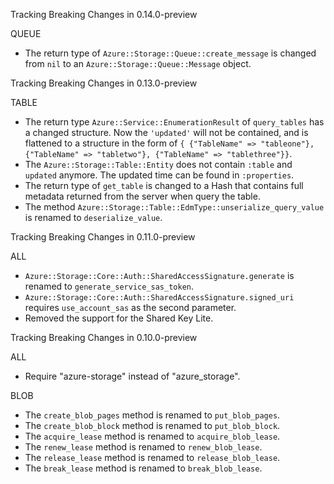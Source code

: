 Tracking Breaking Changes in 0.14.0-preview

QUEUE
* The return type of `Azure::Storage::Queue::create_message` is changed from `nil` to an `Azure::Storage::Queue::Message` object.

Tracking Breaking Changes in 0.13.0-preview

TABLE
* The return type `Azure::Service::EnumerationResult` of `query_tables` has a changed structure. Now the `'updated'` will not be contained, and is flattened to a structure in the form of `{ {"TableName" => "tableone"}, {"TableName" => "tabletwo"}, {"TableName" => "tablethree"}}`.
* The `Azure::Storage::Table::Entity` does not contain `:table` and `updated` anymore. The updated time can be found in `:properties`.
* The return type of `get_table` is changed to a Hash that contains full metadata returned from the server when query the table.
* The method `Azure::Storage::Table::EdmType::unserialize_query_value` is renamed to `deserialize_value`.

Tracking Breaking Changes in 0.11.0-preview

ALL
* `Azure::Storage::Core::Auth::SharedAccessSignature.generate` is renamed to `generate_service_sas_token`.
* `Azure::Storage::Core::Auth::SharedAccessSignature.signed_uri` requires `use_account_sas` as the second parameter.
* Removed the support for the Shared Key Lite.

Tracking Breaking Changes in 0.10.0-preview

ALL
* Require "azure-storage" instead of "azure_storage".

BLOB
* The `create_blob_pages` method is renamed to `put_blob_pages`.
* The `create_blob_block` method is renamed to `put_blob_block`.
* The `acquire_lease` method is renamed to `acquire_blob_lease`.
* The `renew_lease` method is renamed to `renew_blob_lease`.
* The `release_lease` method is renamed to `release_blob_lease`.
* The `break_lease` method is renamed to `break_blob_lease`.

